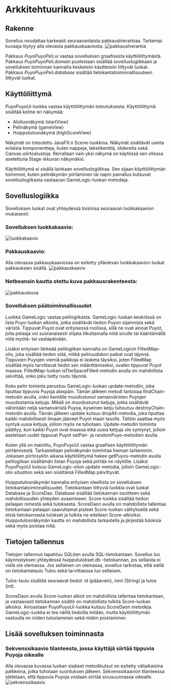 # Arkkitehtuurikuvaus

## Rakenne
Sovellus noudattaa karkeasti seuraavanlaista pakkaushierarkiaa. Tarkempi kuvaaja löytyy alla olevasta pakkauskaaviosta.
![pakkaushierarkia](https://github.com/villekov1/otm-harjoitustyo/blob/master/dokumentointi/Pakkaushierarkia.jpg "Pakkaushierarkia")

Pakkaus *PuyoPuyoPeli.ui* vastaa sovelluksen graafisesta käyttöliittymästä. Pakkaus *PuyoPuyoPeli.domain* puolestaan sisältää sovelluslogiikkaan ja sovelluksen toiminnan kannalta keskeisiin käsitteisiin liittyvät luokat. Pakkaus *PuyoPuyoPeli.database* sisältää tietokantatoiminnallisuuteen liittyvät luokat.

## Käyttöliittymä
PuyoPuyoUi-luokka vastaa käyttöliittymän toteutuksesta. Käyttöliittymä 
sisältää kolme eri näkymää:
- Aloitusnäkymä (startView)
- Pelinäkymä (gameView)
- Huipputulosnäkymä (highScoreView)

Näkymät on toteutettu JavaFX:n Scene-luokkina. Näkymät sisältävät 
useita erilaisia komponentteja, kuten nappeja, tekstikenttiä, slidereita 
sekä Canvas-piirtoalustoja. Kerrallaan vain yksi näkymä on käytössä 
sen ollessa asetettuna Stage-ikkunan näkymäksi. 

Käyttöliittymä ei sisällä lainkaan sovelluslogiikkaa. Sen sijaan 
käyttöliittymän toiminnot, kuten pelinäkymän piirtäminen tai napin 
painallus kutsuvat sovelluslogiikasta vastaavan GameLogic-luokan 
metodeja.

## Sovelluslogiikka

Sovelluksen luokat ovat yhteydessä toisiinsa seuraavan luokkakaavion 
mukaisesti:
### Sovelluksen luokkakaavio:
![luokkakaavio](https://github.com/villekov1/otm-harjoitustyo/blob/master/dokumentointi/UML_luokkakaavio.jpg "Luokkakaavio")

### Pakkauskaavio:
Alla olevassa pakkauskaaviossa on esitetty ylläolevan luokkakaavion 
luokat pakkauksien sisällä.
![pakkauskaavio](https://github.com/villekov1/otm-harjoitustyo/blob/master/dokumentointi/Pakkauskaavio.jpg "Pakkauskaavio")

### Netbeansin kautta otettu kuva pakkausrakenteesta:
![pakkauskuva](https://github.com/villekov1/otm-harjoitustyo/blob/master/dokumentointi/Pakkauskuva.JPG "Sovelluksen pakkausrakenne")

### Sovelluksen päätoiminnallisuudet
Luokka GameLogic vastaa pelilogiikasta. GameLogic-luokan keskiössä on 
lista Puyo-luokan alkioita, jotka sisältävät tiedon Puyon sijainnista 
sekä väristä. Tippuvat Puyot ovat erityisessä roolissa, sillä ne ovat 
ainoat Puyot, joita pelaaja voi suoranaisesti ohjata liikuttamalla 
niitä sivulle tai kääntämällä niitä myötä- tai vastapäivään.

Lisäksi erityisen tärkeää pelilogiikan kannalta on 
GameLogicin FilledMap-olio, joka sisältää tiedon siitä, mitkä 
peliruudukon paikat ovat täynnä. Tippuvien Puyojen viemiä paikkoja ei 
lasketa täysiksi, joten FilledMap sisältää myös tarvittavat tiedot sen 
määrittämiseksi, ovatko tippuvat Puyot maassa. FilledMap-luokan 
isTheSpaceFilled-metodin avulla on mahdollista selvittää, onko joku 
tietty ruutu täynnä.

Koko pelin toiminta perustuu GameLogic-luokan update-metodiin, joka 
tiputtaa tippuvia Puyoja alaspäin. Tämän jälkeen metodi tarkistaa 
findChain-metodin avulla, onko kentälle muodostunut samanväristen 
Puyojen muodostamia ketjuja. Mikäli on muodostunut ketjuja, jotka 
sisältävät vähintään neljä samanväristä Puyoa, kyseinen ketju tuhoutuu 
destroyChain-metodin avulla. Tämän jälkeen update kutsuu 
dropAll-metodia, joka tiputtaa kaikki mahdollisesti ilmaan jääneet Puyot 
maan tasolle. Tällöin saattaa myös syntyä uusia ketjuja, jolloin myös ne 
tuhotaan. Update-metodin toiminta päättyy, kun kaikki Puyot ovat maassa eikä uusia ketjuja ole syntynyt, 
jolloin asetetaan uudet tippuvat Puyot setPair- ja randomPuyo-metodien avulla.

Kuten yllä on mainittu, PuyoPuyoUi vastaa graafisen käyttöliittymän 
piirtämisestä. Tarkastellaan pelinäkymän toimintaa hieman 
tarkemmin. Jokaisen piirtosyklin aikana käyttöliittymä hakee 
getPuyos-metodin avulla pelilogiikan sisältämän listan Puyoja sekä 
piirtää ne näytölle. Lisäksi PuyoPuyoUi kutsuu GameLogic-olion update-metodia, jolloin 
GameLogic-olio *situation* sekä sen sisältämä FilledMap päivittyvät.

Huipputulosnäkymän kannalta erityisen oleellista on sovelluksen 
tietokantatoiminnallisuudet. Tietokantaan liittyviä luokkia ovat luokat 
Database ja ScoreDao. Database sisältää tietokannan osoitteen 
sekä mahdollisuuden yhteyden avaamiseen. Score-luokka sisältää tiedon 
pelaajan nimestä sekä tuloksesta. ScoreDaon avulla on mahdollista 
tallentaa tietokantaan pelaajan saavuttamat pisteet Score-luokan 
välityksellä sekä etsiä tietokannasta tulokset ja tulkita ne edelleen
Score-alkioiksi. Huipputulosnäkymän kautta on mahdollista tarkastella ja järjestää 
tuloksia sekä myös poistaa niitä.

## Tietojen tallennus
Tietojen tallennus tapahtuu SQLiten avulla SQL-tietokantaan. Sovellus 
luo käynnistyksen yhteydessä huipputulokset.db -tietokannan, jos 
sellaista ei vielä ole olemassa. Jos sellainen on olemassa, sovellus 
tarkistaa, että siellä on tietokantataulu Tulos sekä tarvittaessa luo 
sellaisen.

Tulos-taulu sisältää seuraavat tiedot: id (pääavain), nimi (String) ja 
tulos (int).

ScoreDaon avulla Score-luokan alkiot on mahdollista tallentaa 
tietokantaan, ja vastaavasti tietokannan sisältö on mahdollista tulkita 
Score-luokan alkioksi. Ainoastaan PuyoPuyoUi-luokka kutsuu ScoreDaon metodeja. GameLogic-luokka ei tee näillä tiedoilla mitään, mutta käyttöliittymän vastuulla on niiden tulostaminen sekä niiden poistaminen.

## Lisää sovelluksen toiminnasta

### Sekvenssikaavio tilanteesta, jossa käyttäjä siirtää tippuvia Puyoja oikealle
Alla olevassa kuvassa luokan sisäiset metodikutsut on esitetty väliaikaisina palkkeina, jotka tuhotaan suorituksen jälkeen. Sekvenssikaavion tilanteessa oletetaan, että tippuvia Puyoja voidaan siirtää sivusuunnassa oikealle.
![sekvenssikaavio](https://github.com/villekov1/otm-harjoitustyo/blob/master/dokumentointi/sekvenssikaavioMoveRight.png "Sekvenssikaavio")

